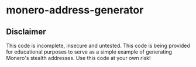 # monero-address-generator

## Disclaimer

This code is incomplete, insecure and untested. This code is being provided for educational purposes to serve as a simple example of generating Monero's stealth addresses. Use this code at your own risk!
